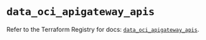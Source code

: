 # `data_oci_apigateway_apis`

Refer to the Terraform Registry for docs: [`data_oci_apigateway_apis`](https://registry.terraform.io/providers/oracle/oci/6.18.0/docs/data-sources/apigateway_apis).
